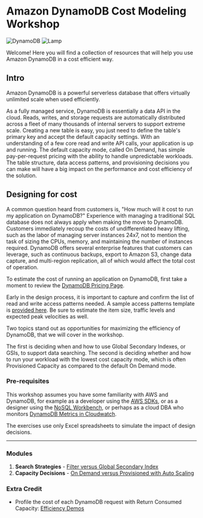 # Amazon DynamoDB Cost Modeling Workshop 
![DynamoDB](https://dynamodb-images.s3.amazonaws.com/img/ddb-logo-100.png) 
![Lamp](https://dynamodb-images.s3.amazonaws.com/img/green-lamp-100.png)

Welcome! Here you will find a collection of resources
that will help you use Amazon DynamoDB in a cost efficient way.


## Intro
Amazon DynamoDB is a powerful serverless database that offers virtually unlimited scale 
when used efficiently. 

As a fully managed service, DynamoDB is essentially a data API in the cloud. 
Reads, writes, and storage requests are automatically distributed across a fleet
of many thousands of internal servers to support extreme scale.
Creating a new table is easy, you just need to define the table's primary key and 
accept the default capacity settings. With an understanding of a few core 
read and write API calls, your application is up and running.  The default capacity mode, 
called On Demand, has simple pay-per-request pricing with the ability to handle 
unpredictable workloads.  The table structure, data access patterns, and provisioning decisions 
you can make will have a big impact on the performance and cost efficiency of the solution.


## Designing for cost
A common question heard from customers is, "How much will it cost to run my application on DynamoDB?" 
Experience with managing a traditional SQL database does not always apply when making the move to DynamoDB. 
Customers immediately recoup the costs of undifferentiated heavy lifting, such as the labor of 
managing server instances 24x7, not to mention the task of sizing the CPUs, memory, 
and maintaining the number of instances required. 
DynamoDB offers several enterprise features that customers can leverage, 
such as continuous backups, export to Amazon S3, change data capture, 
and multi-region replication, all of which would affect the total cost of operation.  

To estimate the cost of running an application on DynamoDB, first take a moment to review the
[DynamoDB Pricing Page](https://aws.amazon.com/dynamodb/pricing/).  

Early in the design process, it is important to capture and confirm the list of read and write 
access patterns needed.  A sample access patterns template is [provided here](https://dynamodb-images.s3.amazonaws.com/img/DynamoDB+Data+Access+Patterns.xlsx).
Be sure to estimate the item size, traffic levels and expected peak velocities as well.


Two topics stand out as opportunities for maximizing the efficiency of DynamoDB, that we will cover in the workshop.

The first is deciding when and how to use Global Secondary Indexes, or GSIs, to support data searching.
The second is deciding whether and how to run your workload with the 
lowest cost capacity mode, which is often Provisioned Capacity 
as compared to the default On Demand mode.  


### Pre-requisites
This workshop assumes you have some familiarity with AWS and DynamoDB, 
for example as a developer using the [AWS SDKs](https://docs.aws.amazon.com/amazondynamodb/latest/developerguide/GettingStarted.html),
or as a designer using the [NoSQL Workbench](https://docs.aws.amazon.com/amazondynamodb/latest/developerguide/workbench.html),
or perhaps as a cloud DBA who monitors [DynamoDB Metrics in Cloudwatch](https://docs.aws.amazon.com/amazondynamodb/latest/developerguide/monitoring-cloudwatch.html).

The exercises use only Excel spreadsheets to simulate the impact of design decisions.

-----

### Modules

1. **Search Strategies** - [Filter versus Global Secondary Index](./FilterOrGSI/README.md)
2. **Capacity Decisions** - [On Demand versus Provisioned with Auto Scaling](./AutoScaling/README.md)


### Extra Credit
 
 * Profile the cost of each DynamoDB request with Return Consumed Capacity: [Efficiency Demos](https://github.com/robm26/efficiencydemos)

